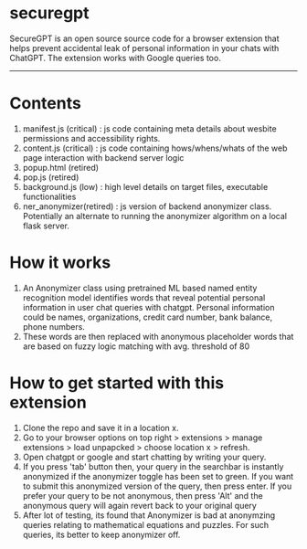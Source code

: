 # securegpt
SecureGPT is an open source source code for a browser extension that helps prevent accidental leak of personal information in your chats with  ChatGPT. The extension works with Google queries too.
______________________________________________________________________________________

# Contents
1. manifest.js (critical) : js code containing meta details about wesbite permissions and accessibility rights.
2. content.js (critical) : js code containing hows/whens/whats of the web page interaction with backend server logic
3. popup.html (retired)
4. pop.js (retired)
5. background.js (low) : high level details on target files, executable functionalities
6. ner_anonymizer(retired) : js version of backend anonymizer class. Potentially an alternate to running the anonymizer algorithm on a local flask server.

# How it works
1. An Anonymizer class using pretrained ML based named entity recognition model identifies words that reveal potential personal information in user chat queries with chatgpt. Personal information could be names, organizations, credit card number, bank balance, phone numbers.
2. These words are then replaced with anonymous placeholder words that are based on fuzzy logic matching with avg. threshold of 80
 
# How to get started with this extension 

1. Clone the repo and save it in a location x.
2. Go to your browser options on top right > extensions > manage extensions > load unpapcked > choose location x > refresh.
3. Open chatgpt or google and start chatting by writing your query.
4. If you press 'tab' button then, your query in the searchbar is instantly anonymized if the anonymizer toggle has been set to green. If you want to submit this anonymized version of the query, then press enter. If you prefer your query to be not anonymous, then press 'Alt' and the anonymous query will again revert back to your original query
5. After lot of testing, its found that Anonymizer is bad at anonymzing queries relating to mathematical equations and puzzles. For such queries, its better to keep anonymizer off. 
